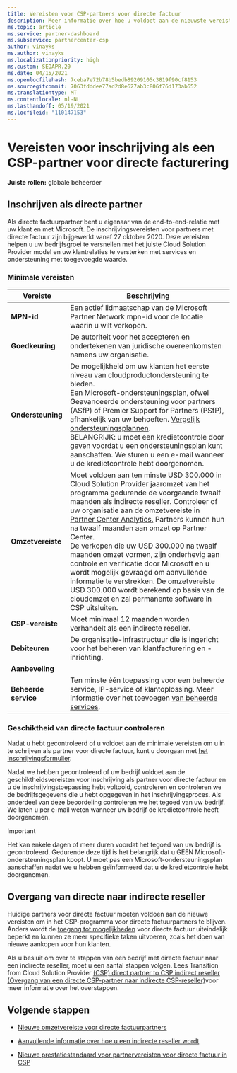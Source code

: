 ```yaml
---
title: Vereisten voor CSP-partners voor directe factuur
description: Meer informatie over hoe u voldoet aan de nieuwste vereisten voor ondersteuning en services om een directe factuurpartner te worden in het Microsoft Cloud Solution Provider (CSP)-programma.
ms.topic: article
ms.service: partner-dashboard
ms.subservice: partnercenter-csp
author: vinayks
ms.author: vinayks
ms.localizationpriority: high
ms.custom: SEOAPR.20
ms.date: 04/15/2021
ms.openlocfilehash: 7ceba7e72b78b5bedb89209105c3819f90cf8153
ms.sourcegitcommit: 7063fdddee77ad2d8e627ab3c806f76d173ab652
ms.translationtype: MT
ms.contentlocale: nl-NL
ms.lasthandoff: 05/19/2021
ms.locfileid: "110147153"
---
```

# <a name="requirements-to-enroll-as-a-csp-direct-bill-partner"></a>Vereisten voor inschrijving als een CSP-partner voor directe facturering

**Juiste rollen:** globale beheerder

## <a name="enroll-as-a-direct-partner"></a>Inschrijven als directe partner

Als directe factuurpartner bent u eigenaar van de end-to-end-relatie met uw klant en met Microsoft. De inschrijvingsvereisten voor partners met directe factuur zijn bijgewerkt vanaf 27 oktober 2020. Deze vereisten helpen u uw bedrijfsgroei te versnellen met het juiste Cloud Solution Provider model en uw klantrelaties te versterken met services en ondersteuning met toegevoegde waarde.  

### <a name="minimum-requirements"></a>Minimale vereisten

|**Vereiste**|  **Beschrijving**  |
|--------------------------------|--------------------------------------------------------------|
|**MPN-id**   |Een actief lidmaatschap van de Microsoft Partner Network mpn-id voor de locatie waarin u wilt verkopen.   |
|**Goedkeuring**   |De autoriteit voor het accepteren en ondertekenen van juridische overeenkomsten namens uw organisatie.|
|**Ondersteuning**   |De mogelijkheid om uw klanten het eerste niveau van cloudproductondersteuning te bieden. <br/>Een Microsoft-ondersteuningsplan, ofwel Geavanceerde ondersteuning voor partners (ASfP) of Premier Support for Partners (PSfP), afhankelijk van uw behoeften. [Vergelijk ondersteuningsplannen](https://partner.microsoft.com/support/partnersupport).<br/>BELANGRIJK: u moet een kredietcontrole door geven voordat u een ondersteuningsplan kunt aanschaffen. We sturen u een e-mail wanneer u de kredietcontrole hebt doorgenomen. |
|**Omzetvereiste**|Moet voldoen aan ten minste USD 300.000 in Cloud Solution Provider jaaromzet van het programma gedurende de voorgaande twaalf maanden als indirecte reseller. Controleer of uw organisatie aan de omzetvereiste in [Partner Center Analytics.](https://partner.microsoft.com/resources/detail/new-subscription-analytics-report-on-partner-center-guide-pdf) Partners kunnen hun na twaalf maanden aan omzet op Partner Center.<br/>De verkopen die uw USD 300.000 na twaalf maanden omzet vormen, zijn onderhevig aan controle en verificatie door Microsoft en u wordt mogelijk gevraagd om aanvullende informatie te verstrekken. De omzetvereiste USD 300.000 wordt berekend op basis van de cloudomzet en zal permanente software in CSP uitsluiten.|
|**CSP-vereiste**|Moet minimaal 12 maanden worden verhandelt als een indirecte reseller.| 
|**Debiteuren** |De organisatie-infrastructuur die is ingericht voor het beheren van klantfacturering en -inrichting.|
|**Aanbeveling**|             |
|**Beheerde service**   |Ten minste één toepassing voor een beheerde service, IP-service of klantoplossing. Meer informatie over het toevoegen [van beheerde services](https://partner.microsoft.com/business-opportunities/managed-services-provider).|


### <a name="verify-direct-bill-eligibility"></a>Geschiktheid van directe factuur controleren

Nadat u hebt gecontroleerd of u voldoet aan de minimale vereisten om u in te schrijven als partner voor directe factuur, kunt u doorgaan met [het inschrijvingsformulier](https://forms.office.com/r/0fP4fFT8n8).

Nadat we hebben gecontroleerd of uw bedrijf voldoet aan de geschiktheidsvereisten voor inschrijving als partner voor directe factuur en u de inschrijvingstoepassing hebt voltooid, controleren en controleren we de bedrijfsgegevens die u hebt opgegeven in het inschrijvingsproces. Als onderdeel van deze beoordeling controleren we het tegoed van uw bedrijf. We laten u per e-mail weten wanneer uw bedrijf de kredietcontrole heeft doorgenomen.

>[!IMPORTANT]
>Het kan enkele dagen of meer duren voordat het tegoed van uw bedrijf is gecontroleerd. Gedurende deze tijd is het belangrijk dat u GEEN Microsoft-ondersteuningsplan koopt. U moet pas een Microsoft-ondersteuningsplan aanschaffen nadat we u hebben geïnformeerd dat u de kredietcontrole hebt doorgenomen.

## <a name="transition-from-direct-to-indirect-reseller"></a>Overgang van directe naar indirecte reseller

Huidige partners voor directe factuur moeten voldoen aan de nieuwe vereisten om in het CSP-programma voor directe factuurpartners te blijven. Anders wordt de [toegang tot mogelijkheden](restricted-direct-bill-capabilities.md) voor directe factuur uiteindelijk beperkt en kunnen ze meer specifieke taken uitvoeren, zoals het doen van nieuwe aankopen voor hun klanten.

Als u besluit om over te stappen van een bedrijf met directe factuur naar een indirecte reseller, moet u een aantal stappen volgen. Lees Transition from Cloud Solution Provider [(CSP) direct partner to CSP indirect reseller (Overgang van een directe CSP-partner naar indirecte CSP-reseller)](transition-direct-to-indirect.md)voor meer informatie over het overstappen.

## <a name="next-steps"></a>Volgende stappen

- [Nieuwe omzetvereiste voor directe factuurpartners](./announcements/2020-october.md#13)
 
- [Aanvullende informatie over hoe u een indirecte reseller wordt](https://assetsprod.microsoft.com/csp-directbill-to-indirect-transition.pdf)

- [Nieuwe prestatiestandaard voor partnervereisten voor directe factuur in CSP](https://partner.microsoft.com/resources/collection/new-performance-standard-for-direct-bill-partner-requirements-in-csp#/)
